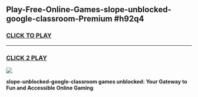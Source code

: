 
## Play-Free-Online-Games-slope-unblocked-google-classroom-Premium #h92q4
<h3>
<a href="https://premium.freeplayer.one?title=slope-unblocked-google-classroom&ref=8M">CLICK TO PLAY</a></h3>
<hr>

<h3>
<a href="https://premium.freeplayer.one?title=slope-unblocked-google-classroom&ref=8M">CLICK 2 PLAY</a>
  
</h3>

<a href="https://premium.freeplayer.one?title=slope-unblocked-google-classroom&ref=8M"><img src="https://clearcache.store/games.png"></a>


**slope-unblocked-google-classroom games unblocked: Your Gateway to Fun and Accessible Online Gaming**

